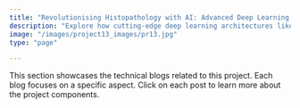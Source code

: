 ```yaml
---
title: "Revolutionising Histopathology with AI: Advanced Deep Learning for Breast Cancer"
description: "Explore how cutting-edge deep learning architectures like ResNet, DenseNet, and EfficientNet are transforming histopathology. This project tackles class imbalance, model interpretability, and feature space analysis to deliver reliable AI solutions for breast cancer diagnosis."
image: "/images/project13_images/pr13.jpg"
type: "page"

---
```


This section showcases the technical blogs related to this project. Each blog focuses on a specific aspect. Click on each post to learn more about the project components.